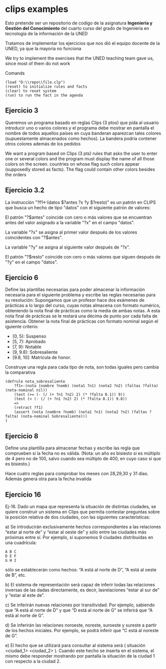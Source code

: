 # clips examples
Esto pretende ser un repositorio de codigo de la asignatura **Ingeniería y Gestión del Conocimiento** del cuarto curso del grado de Ingeniería en tecnología de la información de la UNED

Tratamos de implementar los ejercicios que nos dió el equipo docente de la UNED, ya que la mayoria no funciona

We try to implement the exercises that the UNED teaching team gave us, since most of them do not work



Comands
```
(load "D:\\repo\\file.clp")
(reset) to initialize rules and facts
(clear) to reset system
(run) to run the fact in the agenda
```

## Ejercicio 3
Queremos un programa basado en reglas Clips (3 ptos) que pida al usuario introducir
uno o varios colores y el programa debe mostrar en pantalla el nombre de todos aquellos
países en cuya banderan aparezcan tales colores (supuestamente almacenados como hechos).
La bandera podría contener otros colores además de los pedidos


We want a program based on Clips (3 pts) rules that asks the user to enter
one or several colors and the program must display the name of all those colors on the screen.
countries on whose flag such colors appear (supposedly stored as facts).
The flag could contain other colors besides the orders

## Ejercicio 3.2
La instrucción "?f1<-(datos $?antes ?x ?y $?resto)" es un patrón en CLIPS que busca un hecho de tipo "datos" con el siguiente patrón de valores:

El patrón "?$antes" coincide con cero o más valores que se encuentran antes del valor asignado a la variable "?x" en el campo "datos".

La variable "?x" se asigna al primer valor después de los valores coincidentes con "?$antes".

La variable "?y" se asigna al siguiente valor después de "?x".

El patrón "?$resto" coincide con cero o más valores que siguen después de "?y" en el campo "datos".

## Ejercicio 6 

Define las plantillas necesarias para poder almacenar la información necesaria para el siguiente problema y escribe las reglas necesarias para su resolución: Supongamos que un profesor hace dos exámenes de prácticas a lo largo del curso, cuyas notas almacena con formato numérico, obteniendo la nota final de prácticas como la media de ambas notas. A esta nota final de prácticas se le restará una décima de punto por cada falta de asistencia. Obtener la nota final de prácticas con formato nominal según el iguiente criterio:

* [0, 5): Suspenso
* [5, 7): Aprobado
* [7, 9): Notable
* [9, 9.8): Sobresaliente
* [9.8, 10]: Matrícula de honor.

Construye una regla para cada tipo de nota, son todas iguales pero cambia la comparativa

```
(defrule nota_sobresaliente
    ?f1<-(nota (nombre ?nomb) (nota1 ?n1) (nota2 ?n2) (faltas ?falta) (nota-nominal nil))
    (test (>= (- (/ (+ ?n1 ?n2) 2) (* ?falta 0.1)) 9))
    (test (< (- (/ (+ ?n1 ?n2) 2) (* ?falta 0.1)) 9.8))
    =>
    (retract ?f1)
    (assert (nota (nombre ?nomb) (nota1 ?n1) (nota2 ?n2) (faltas ?falta) (nota-nominal Sobresaliente)))
)
```

## Ejercicio 8
Define una plantilla para almacenar fechas y escribe las regla que comprueben si la fecha no es válida. (Nota: un año es bisiesto si es múltiplo de 4 pero no de 100, salvo cuando sea múltiplo de 400, en cuyo caso sí que es bisiesto.)

Hace cuatro reglas para comprobar los meses con 28,29,30 y 31 dias. Además genera otra para la fecha invalida


## Ejercicio 16
Ej-16. Dado un mapa que representa la situación de distintas ciudades, se quiere construir un sistema en Clips que permita contestar preguntas sobre la posición relativa de dos ciudades, con las siguientes características:

a) Se introducirán exclusivamente hechos correspondientes a las relaciones “estar al norte de” y “estar al oeste de” y sólo
entre las ciudades más próximas entre sí. Por ejemplo, si suponemos 9 ciudades distribuidas en una cuadrícula:
```
A B C
D E F
G H I
```
sólo se establecerán como hechos: “A está al norte de D”, “A está al oeste de B”, etc.

b) El sistema de representación será capaz de inferir todas las relaciones inversas de las dadas directamente, es decir, lasrelaciones “estar al sur de” y “estar al este de”.

c) Se inferirán nuevas relaciones por transitividad. Por ejemplo, sabiendo que “A está al norte de D” y que “D está al norte de G” se inferirá que “A está al norte de G”.

d) Se inferirán las relaciones noroeste, noreste, suroeste y sureste a partir de los hechos iniciales. Por ejemplo, se podrá inferir que “C está al noreste de G”.

e) El hecho que se utilizará para consultar al sistema será ( situación <ciudad_1> <ciudad_2> ). Cuando este hecho se inserta en el sistema, el mismo debe responder mostrando por pantalla la  situación de la ciudad 1 con respecto a la ciudad 2.


